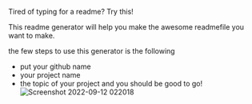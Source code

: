 


Tired of typing for a readme? Try this!

This readme generator will help you make the awesome readmefile you want to make. 

the few steps to use this generator is the following
- put your github name
- your project name
- the topic of your project 
and you should be good to go!
![Screenshot 2022-09-12 022018](https://user-images.githubusercontent.com/106643330/190502928-adf127de-f21f-4461-a7a0-1317ef849c3f.png)

